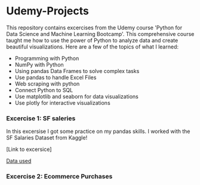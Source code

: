 # Udemy-Projects
This repository contains excercises from the Udemy course 'Python for Data Science and Machine Learning Bootcamp'.
This comprehensive course taught me how to use the power of Python to analyze data and create beautiful visualizations. 
Here are a few of the topics of what I learned:

- Programming with Python
- NumPy with Python
- Using pandas Data Frames to solve complex tasks
- Use pandas to handle Excel Files
- Web scraping with python
- Connect Python to SQL
- Use matplotlib and seaborn for data visualizations
- Use plotly for interactive visualizations

### Excercise 1: SF saleries
In this excersise I got some practice on my pandas skills. I worked with the SF Salaries Dataset from Kaggle!

[Link to excersice]

[Data used](https://www.kaggle.com/kaggle/sf-salaries)

### Excercise 2: Ecommerce Purchases
